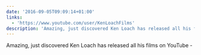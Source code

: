 ```yaml
---
date: '2016-09-05T09:09:14+01:00'
links:
  - 'https://www.youtube.com/user/KenLoachFilms'
description: 'Amazing, just discovered Ken Loach has released all his films on YouTube - '
---
```

Amazing, just discovered Ken Loach has released all his films on YouTube - 
